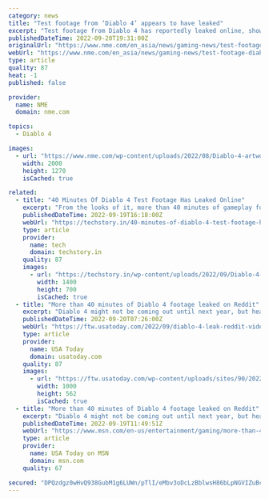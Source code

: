 ```yaml
---
category: news
title: "Test footage from ‘Diablo 4’ appears to have leaked"
excerpt: "Test footage from Diablo 4 has reportedly leaked online, showing approximately 40 minutes of gameplay from Blizzard Entertainment’s forthcoming action role-playing game. Diablo 4 was originally ..."
publishedDateTime: 2022-09-20T19:31:00Z
originalUrl: "https://www.nme.com/en_asia/news/gaming-news/test-footage-diablo-4-leaked-online-3314006"
webUrl: "https://www.nme.com/en_asia/news/gaming-news/test-footage-diablo-4-leaked-online-3314006"
type: article
quality: 87
heat: -1
published: false

provider:
  name: NME
  domain: nme.com

topics:
  - Diablo 4

images:
  - url: "https://www.nme.com/wp-content/uploads/2022/08/Diablo-4-artwork.jpg"
    width: 2000
    height: 1270
    isCached: true

related:
  - title: "40 Minutes Of Diablo 4 Test Footage Has Leaked Online"
    excerpt: "From the looks of it, more than 40 minutes of gameplay footage from Diablo 4 has leaked online, giving us a rough idea of ​​what the game will look like."
    publishedDateTime: 2022-09-19T16:18:00Z
    webUrl: "https://techstory.in/40-minutes-of-diablo-4-test-footage-has-leaked-online/"
    type: article
    provider:
      name: tech
      domain: techstory.in
    quality: 87
    images:
      - url: "https://techstory.in/wp-content/uploads/2022/09/Diablo-4-Lilith.jpg"
        width: 1400
        height: 700
        isCached: true
  - title: "More than 40 minutes of Diablo 4 footage leaked on Reddit"
    excerpt: "Diablo 4 might not be coming out until next year, but heaps of new gameplay footage leaked over the weekend. Over on Reddit, user iV1rus0 shared roughly 44 minutes of Diablo 4 video from a private ..."
    publishedDateTime: 2022-09-20T07:26:00Z
    webUrl: "https://ftw.usatoday.com/2022/09/diablo-4-leak-reddit-video"
    type: article
    provider:
      name: USA Today
      domain: usatoday.com
    quality: 87
    images:
      - url: "https://ftw.usatoday.com/wp-content/uploads/sites/90/2022/02/Burning_Crusade_Classic_BlizzConline_Villans_1920x1080.jpg?w=1000"
        width: 1000
        height: 562
        isCached: true
  - title: "More than 40 minutes of Diablo 4 footage leaked on Reddit"
    excerpt: "Diablo 4 might not be coming out until next year, but heaps of new gameplay footage leaked over the weekend. Over on Reddit, user iV1rus0 shared roughly 44 minutes of Diablo 4 video from a private ..."
    publishedDateTime: 2022-09-19T11:49:51Z
    webUrl: "https://www.msn.com/en-us/entertainment/gaming/more-than-40-minutes-of-diablo-4-footage-leaked-on-reddit/ar-AA120AZR"
    type: article
    provider:
      name: USA Today on MSN
      domain: msn.com
    quality: 67

secured: "DPQzdgz0wHvQ938GubM1g6LUWn/pTlI/eMbv3oDcLzBblwsH86bLpNGVIZuBcV+d46ld8ELCiJv2ONYrGiE5htxa4AMTL1Ry6bymTX4OFzGJJJ8juYOiDkzpq5vA67PPV/ZckTWK9Dqe5E+1YyPMGkf/jqWVxfHMf8ZNH8FTQP5dgmUsVwlsRn/GQojM4iG4p5kmRejxv0ilhvT709sIrTezaOmn7SMwQk/+Vl2A5J/SkLriDJb1mJ/zn1osNB8X2+brTgUAj2eC6Hw206Ouo6AQESu45FxG6A3N2Xb8NIbEPXXlMxg5cjXPNfJy1PoSFe3a0ystzynXl5j8ykYAlWmylDRL/PuvZJuoVpSVwXs=;2y/Bz8V379+3V8aA/zQqHg=="
---
```


